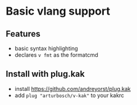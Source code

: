 # Basic vlang support

## Features

- basic syntax highlighting
- declares `v fmt` as the formatcmd

## Install with plug.kak

- install https://github.com/andreyorst/plug.kak
- add `plug "arturbosch/v-kak"` to your kakrc

